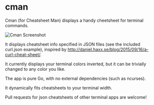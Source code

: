 # cman
Cman (for Cheatsheet Man) displays a handy cheetsheet for terminal commands.

![Cman Screenshot](https://i.imgur.com/POlIAyO.png)

It displays cheatsheet info specified in JSON files (see the included curl.json example), inspired by http://daniel.haxx.se/blog/2015/09/16/a-curl-cheat-sheet/.

It currently displays your terminal colors inverted, but it can be trivially changed to any color you like.

The app is pure Go, with no external dependencies (such as ncurses).

It dynamically fits cheatsheets to your terminal width.

Pull requests for json cheatsheets of other terminal apps are welcome!
